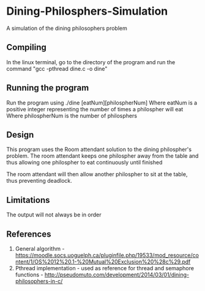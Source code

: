 # Dining-Philosphers-Simulation
A simulation of the dining philosophers problem 


## Compiling
In the linux terminal, go to the directory of the program and run the command "gcc -pthread dine.c -o dine"

## Running the program
Run the program using ./dine [eatNum][philospherNum]
Where eatNum is a positive integer representing the number of times a philospher will eat
Where philospherNum is the number of philosphers

## Design
This program uses the Room attendant solution to the dining philospher's problem.
The room attendant keeps one philospher away from the table and thus allowing one philospher to eat continuously until finished

The room attendant will then allow another philospher to sit at the table, thus preventing deadlock.

## Limitations
The output will not always be in order

## References

1. General algorithm - https://moodle.socs.uoguelph.ca/pluginfile.php/19533/mod_resource/content/1/OS%2012%20.1-%20Mutual%20Exclusion%20%28c%29.pdf
2. Pthread implementation - used as reference for thread and semaphore functions - http://pseudomuto.com/development/2014/03/01/dining-philosophers-in-c/
